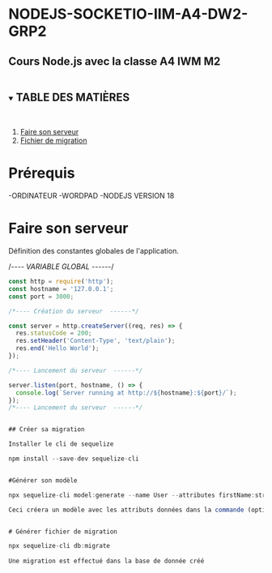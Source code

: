 # NODEJS-SOCKETIO-IIM-A4-DW2-GRP2


## Cours Node.js avec la classe A4 IWM M2



<!-- TABLE OF CONTENT -->



<details open="open">
    <summary>
        <h2 style="display: inline-block">
            TABLE DES MATIÈRES
        <h2>
    </summary>
    <ol>
        <li>
            <a href="#faire-son-server">
                Faire son serveur
            </a>
        </li>
        <li>
            <a href="#faire-son-server">
                Fichier de migration
            </a>
        </li>
    </ol>
</details>

# Prérequis


-ORDINATEUR
-WORDPAD
-NODEJS VERSION 18


# Faire son serveur


Définition des constantes globales de l'application.

/*---- VARIABLE GLOBAL ------*/
```js
const http = require('http');
const hostname = '127.0.0.1';
const port = 3000;

/*---- Création du serveur  ------*/

const server = http.createServer((req, res) => {
  res.statusCode = 200;
  res.setHeader('Content-Type', 'text/plain');
  res.end('Hello World');
});

/*---- Lancement du serveur  ------*/

server.listen(port, hostname, () => {
  console.log(`Server running at http://${hostname}:${port}/`);
});
/*---- Lancement du serveur  ------*/


## Créer sa migration

Installer le cli de sequelize

npm install --save-dev sequelize-cli


#Générer son modèle

npx sequelize-cli model:generate --name User --attributes firstName:string,lastName:string,email:string

Ceci créera un modèle avec les attributs données dans la commande (optionnel)


# Générer fichier de migration

npx sequelize-cli db:migrate
 
Une migration est effectué dans la base de donnée créé 

